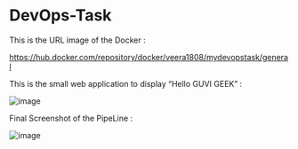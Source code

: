 # DevOps-Task

This is the URL image of the Docker : 

https://hub.docker.com/repository/docker/veera1808/mydevopstask/general

This is the small web application to display “Hello GUVI GEEK” : 

![image](https://github.com/Chaitra1803/DevOps-Task/assets/48706140/e44b5a36-df70-4419-b125-8a11c71726b6)

Final Screenshot of the PipeLine :

![image](https://github.com/Chaitra1803/DevOps-Task/assets/48706140/1ba6afce-82ec-41f4-810a-84859c126153)
